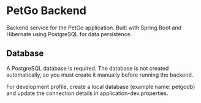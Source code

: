 # PetGo Backend

Backend service for the PetGo application. Built with Spring Boot and Hibernate using PostgreSQL for data persistence.

## Database
A PostgreSQL database is required.
The database is not created automatically, so you must create it manually before running the backend.

For development profile, create a local database (example name: petgodb) and update the connection details in application-dev.properties.
